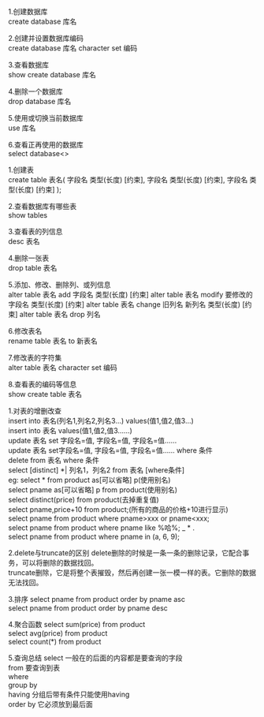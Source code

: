 1.创建数据库<br>
    create database 库名
    
2.创建并设置数据库编码<br>
    create database 库名 character set 编码
    
3.查看数据库<br>
    show create database 库名
    
4.删除一个数据库<br>
    drop database 库名
    
5.使用或切换当前数据库<br>
    use 库名
    
6.查看正再使用的数据库<br>
    select database<>

1.创建表<br>
    create table 表名(
        字段名 类型(长度) [约束],
        字段名 类型(长度) [约束],
        字段名 类型(长度) [约束]
    );
    
2.查看数据库有哪些表<br>
    show tables
    
3.查看表的列信息<br>
    desc 表名
    
4.删除一张表<br>
    drop table 表名
    
5.添加、修改、删除列、或列信息<br>
    alter table 表名 add 字段名 类型(长度) [约束]
    alter table 表名 modify 要修改的字段名 类型(长度) [约束]
    alter table 表名 change 旧列名 新列名 类型(长度) [约束]
    alter table 表名 drop 列名
    
6.修改表名<br>
    rename table 表名 to 新表名
    
7.修改表的字符集<br>
    alter table 表名 character set 编码
    
8.查看表的编码等信息<br>
    show create table 表名
    
    
1.对表的增删改查<br>
    insert into 表名(列名1,列名2,列名3...) values(值1,值2,值3...)<br>
    insert into 表名 values(值1,值2,值3……)<br>
    update 表名 set 字段名=值, 字段名=值, 字段名=值……<br>
    update 表名 set字段名=值, 字段名=值, 字段名=值…… where 条件<br>
    delete from 表名 where 条件<br>
    select [distinct] *| 列名1，列名2 from 表名 [where条件]<br>
        eg: select * from product as[可以省略] p(使用别名)<br>
            select pname as[可以省略] p from product(使用别名)<br>
            select distinct(price) from product(去掉重复值)<br>
            select pname,price+10 from product;(所有的商品的价格+10进行显示)<br>
            select pname from product where pname>xxx or pname<xxx;<br>
            select pname from product where pname like %哈%; _ *  .  <br>
            select pname from product where pname in (a, 6, 9);
            
2.delete与truncate的区别
    delete删除的时候是一条一条的删除记录，它配合事务，可以将删除的数据找回。<br>
    truncate删除，它是将整个表摧毁，然后再创建一张一模一样的表。它删除的数据无法找回。
    
3.排序
    select pname from product order by pname asc<br>
    select pname from product order by pname desc
    
4.聚合函数
    select sum(price) from product<br>
    select avg(price) from product<br>
    select count(*) from product
    
5.查询总结
    select  一般在的后面的内容都是要查询的字段<br>
    from  要查询到表<br>
    where<br>
    group by <br>
    having  分组后带有条件只能使用having<br>
    order by 它必须放到最后面